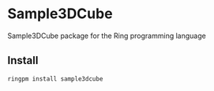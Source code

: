 # Sample3DCube

Sample3DCube package for the Ring programming language

## Install

	ringpm install sample3dcube